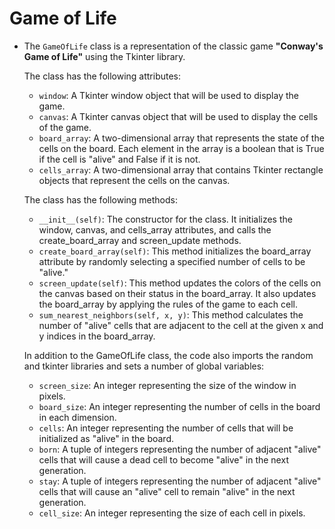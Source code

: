# Game of Life
 - The `GameOfLife` class is a representation of the classic game **"Conway's Game of Life"** using the Tkinter library.
    
    The class has the following attributes:
    - `window`: A Tkinter window object that will be used to display the game. 
    - `canvas`: A Tkinter canvas object that will be used to display the cells of the game. 
    - `board_array`: A two-dimensional array that represents the state of the cells on the board. 
Each element in the array is a boolean that is True if the cell is "alive" and False if it is not. 
    - `cells_array`: A two-dimensional array that contains Tkinter rectangle objects that represent the cells on the canvas.

    The class has the following methods:

    - `__init__(self)`: The constructor for the class. It initializes the window, canvas, and cells_array attributes, and calls the create_board_array and screen_update methods. 
    - `create_board_array(self)`: This method initializes the board_array attribute by randomly selecting a specified number of cells to be "alive."
    - `screen_update(self)`: This method updates the colors of the cells on the canvas based on their status in the board_array. It also updates the board_array by applying the rules of the game to each cell. 
    - `sum_nearest_neighbors(self, x, y)`: This method calculates the number of "alive" cells that are adjacent to the cell at the given x and y indices in the board_array.

    In addition to the GameOfLife class, the code also imports the random and tkinter libraries and sets a number of global variables:

    - `screen_size`: An integer representing the size of the window in pixels. 
    - `board_size`: An integer representing the number of cells in the board in each dimension. 
    - `cells`: An integer representing the number of cells that will be initialized as "alive" in the board. 
    - `born`: A tuple of integers representing the number of adjacent "alive" cells that will cause a dead cell to become "alive" in the next generation. 
    - `stay`: A tuple of integers representing the number of adjacent "alive" cells that will cause an "alive" cell to remain "alive" in the next generation. 
    - `cell_size`: An integer representing the size of each cell in pixels.
